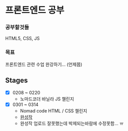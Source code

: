 # 프론트엔드 공부

### 공부할것들

HTML5, CSS, JS

### 목표

프론트엔드 관련 수업 완강하기... (언제쯤)

## Stages

- [x] 0208 ~ 0220
  - 노마드코더 바닐라 JS 챌린지
- [x] 0301 ~ 0314
  - Nomad code HTML / CSS 챌린지
  - [완성작](https://chichoon.github.io/)
  - 완성작 업로드 잘못했는데 박제되는바람에 수정못함... ㅠ
